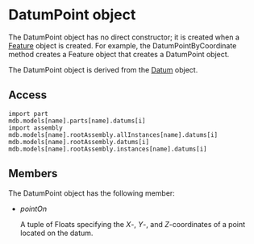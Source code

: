# DatumPoint object

The DatumPoint object has no direct constructor; it is created when a [Feature](https://help.3ds.com/2022/english/DSSIMULIA_Established/SIMACAEKERRefMap/simaker-c-featurepyc.htm?ContextScope=all) object is created. For example, the DatumPointByCoordinate method creates a Feature object that creates a DatumPoint object.

The DatumPoint object is derived from the [Datum](https://help.3ds.com/2022/english/DSSIMULIA_Established/SIMACAEKERRefMap/simaker-c-datumpyc.htm?ContextScope=all) object.

## Access

```
import part
mdb.models[name].parts[name].datums[i]
import assembly
mdb.models[name].rootAssembly.allInstances[name].datums[i]
mdb.models[name].rootAssembly.datums[i]
mdb.models[name].rootAssembly.instances[name].datums[i]
```

## Members

The DatumPoint object has the following member:

- *pointOn*

  A tuple of Floats specifying the *X*-, *Y*-, and *Z*-coordinates of a point located on the datum.